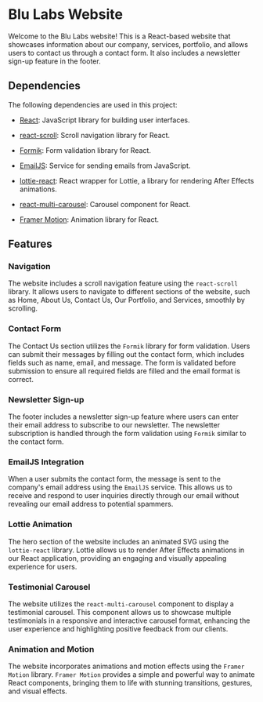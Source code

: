 # Blu Labs Website

Welcome to the Blu Labs website! This is a React-based website that showcases information about our company, services, portfolio, and allows users to contact us through a contact form. It also includes a newsletter sign-up feature in the footer.

## Dependencies

The following dependencies are used in this project:

- [React](https://reactjs.org): JavaScript library for building user interfaces.
- [react-scroll](https://www.npmjs.com/package/react-scroll): Scroll navigation library for React.
- [Formik](https://formik.org): Form validation library for React.
- [EmailJS](https://www.emailjs.com): Service for sending emails from JavaScript.
- [lottie-react](https://www.npmjs.com/package/lottie-react): React wrapper for Lottie, a library for rendering After Effects animations.

- [react-multi-carousel](https://www.npmjs.com/package/react-multi-carousel): Carousel component for React.
- [Framer Motion](https://www.framer.com/api/motion/): Animation library for React.

## Features

### Navigation

The website includes a scroll navigation feature using the `react-scroll` library. It allows users to navigate to different sections of the website, such as Home, About Us, Contact Us, Our Portfolio, and Services, smoothly by scrolling.

### Contact Form

The Contact Us section utilizes the `Formik` library for form validation. Users can submit their messages by filling out the contact form, which includes fields such as name, email, and message. The form is validated before submission to ensure all required fields are filled and the email format is correct.

### Newsletter Sign-up

The footer includes a newsletter sign-up feature where users can enter their email address to subscribe to our newsletter. The newsletter subscription is handled through the form validation using `Formik` similar to the contact form.

### EmailJS Integration

When a user submits the contact form, the message is sent to the company's email address using the `EmailJS` service. This allows us to receive and respond to user inquiries directly through our email without revealing our email address to potential spammers.

### Lottie Animation

The hero section of the website includes an animated SVG using the `lottie-react` library. Lottie allows us to render After Effects animations in our React application, providing an engaging and visually appealing experience for users.

### Testimonial Carousel

The website utilizes the `react-multi-carousel` component to display a testimonial carousel. This component allows us to showcase multiple testimonials in a responsive and interactive carousel format, enhancing the user experience and highlighting positive feedback from our clients.

### Animation and Motion

The website incorporates animations and motion effects using the `Framer Motion` library.  `Framer Motion` provides a simple and powerful way to animate React components, bringing them to life with stunning transitions, gestures, and visual effects.


